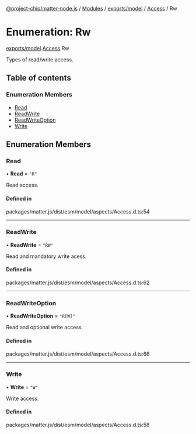 [@project-chip/matter-node.js](../README.md) / [Modules](../modules.md) / [exports/model](../modules/exports_model.md) / [Access](../modules/exports_model.Access.md) / Rw

# Enumeration: Rw

[exports/model](../modules/exports_model.md).[Access](../modules/exports_model.Access.md).Rw

Types of read/write access.

## Table of contents

### Enumeration Members

- [Read](exports_model.Access.Rw.md#read)
- [ReadWrite](exports_model.Access.Rw.md#readwrite)
- [ReadWriteOption](exports_model.Access.Rw.md#readwriteoption)
- [Write](exports_model.Access.Rw.md#write)

## Enumeration Members

### Read

• **Read** = ``"R"``

Read access.

#### Defined in

packages/matter.js/dist/esm/model/aspects/Access.d.ts:54

___

### ReadWrite

• **ReadWrite** = ``"RW"``

Read and mandatory write acess.

#### Defined in

packages/matter.js/dist/esm/model/aspects/Access.d.ts:62

___

### ReadWriteOption

• **ReadWriteOption** = ``"R[W]"``

Read and optional write access.

#### Defined in

packages/matter.js/dist/esm/model/aspects/Access.d.ts:66

___

### Write

• **Write** = ``"W"``

Write access.

#### Defined in

packages/matter.js/dist/esm/model/aspects/Access.d.ts:58
